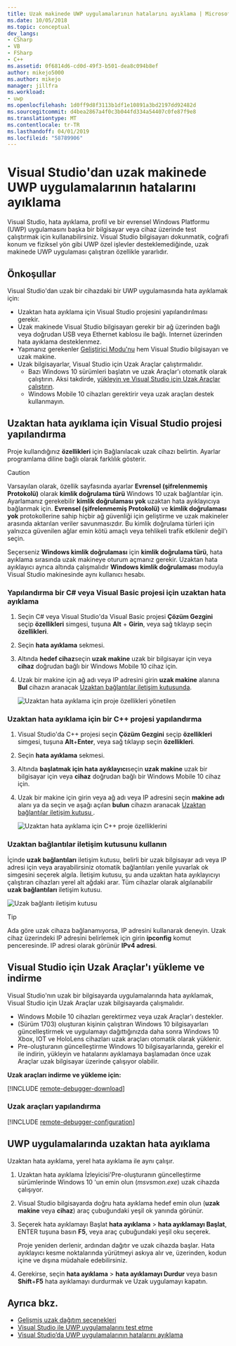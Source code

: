 ```yaml
---
title: Uzak makinede UWP uygulamalarının hatalarını ayıklama | Microsoft Docs
ms.date: 10/05/2018
ms.topic: conceptual
dev_langs:
- CSharp
- VB
- FSharp
- C++
ms.assetid: 0f6814d6-cd0d-49f3-b501-dea8c094b8ef
author: mikejo5000
ms.author: mikejo
manager: jillfra
ms.workload:
- uwp
ms.openlocfilehash: 1d0ff9d8f3113b1df1e10891a3bd2197dd92482d
ms.sourcegitcommit: d4bea2867a4f0c3b044fd334a54407c0fe87f9e8
ms.translationtype: MT
ms.contentlocale: tr-TR
ms.lasthandoff: 04/01/2019
ms.locfileid: "58789906"
---
```

# <a name="debug-uwp-apps-on-remote-machines-from-visual-studio"></a>Visual Studio'dan uzak makinede UWP uygulamalarının hatalarını ayıklama

Visual Studio, hata ayıklama, profil ve bir evrensel Windows Platformu (UWP) uygulamasını başka bir bilgisayar veya cihaz üzerinde test çalıştırmak için kullanabilirsiniz. Visual Studio bilgisayarı dokunmatik, coğrafi konum ve fiziksel yön gibi UWP özel işlevler desteklemediğinde, uzak makinede UWP uygulaması çalıştıran özellikle yararlıdır.

##  <a name="BKMK_Prerequisites"></a> Önkoşullar

Visual Studio'dan uzak bir cihazdaki bir UWP uygulamasında hata ayıklamak için:

- Uzaktan hata ayıklama için Visual Studio projesini yapılandırılması gerekir.
- Uzak makinede Visual Studio bilgisayarı gerekir bir ağ üzerinden bağlı veya doğrudan USB veya Ethernet kablosu ile bağlı. Internet üzerinden hata ayıklama desteklenmez.
- Yapmanız gerekenler [Geliştirici Modu'nu](/windows/uwp/get-started/enable-your-device-for-development) hem Visual Studio bilgisayarı ve uzak makine.
- Uzak bilgisayarlar, Visual Studio için Uzak Araçlar çalıştırmalıdır.
  - Bazı Windows 10 sürümleri başlatın ve uzak Araçlar'ı otomatik olarak çalıştırın. Aksi takdirde, [yükleyin ve Visual Studio için Uzak Araçlar çalıştırın](#BKMK_download).
  - Windows Mobile 10 cihazları gerektirir veya uzak araçları destek kullanmayın.

##  <a name="BKMK_ConnectVS"></a> Uzaktan hata ayıklama için Visual Studio projesi yapılandırma
<a name="BKMK_DirectConnect"></a> Proje kullandığınız **özellikleri** için Bağlanılacak uzak cihazı belirtin. Ayarlar programlama diline bağlı olarak farklılık gösterir.

> [!CAUTION]
> Varsayılan olarak, özellik sayfasında ayarlar **Evrensel (şifrelenmemiş Protokolü)** olarak **kimlik doğrulama türü** Windows 10 uzak bağlantılar için. Ayarlamanız gerekebilir **kimlik doğrulaması yok** uzaktan hata ayıklayıcıya bağlanmak için. **Evrensel (şifrelenmemiş Protokolü)** ve **kimlik doğrulaması yok** protokollerine sahip hiçbir ağ güvenliği için geliştirme ve uzak makineler arasında aktarılan veriler savunmasızdır. Bu kimlik doğrulama türleri için yalnızca güvenilen ağlar emin kötü amaçlı veya tehlikeli trafik etkilenir değil'ı seçin.
>
>Seçerseniz **Windows kimlik doğrulaması** için **kimlik doğrulama türü**, hata ayıklama sırasında uzak makineye oturum açmanız gerekir. Uzaktan hata ayıklayıcı ayrıca altında çalışmalıdır **Windows kimlik doğrulaması** moduyla Visual Studio makinesinde aynı kullanıcı hesabı.

###  <a name="BKMK_Choosing_the_remote_device_for_C__and_Visual_Basic_projects"></a> Yapılandırma bir C# veya Visual Basic projesi için uzaktan hata ayıklama

1. Seçin C# veya Visual Studio'da Visual Basic projesi **Çözüm Gezgini** seçip **özellikleri** simgesi, tuşuna **Alt** +  **Girin**, veya sağ tıklayıp seçin **özellikleri**.

1.  Seçin **hata ayıklama** sekmesi.

1.  Altında **hedef cihaz**seçin **uzak makine** uzak bir bilgisayar için veya **cihaz** doğrudan bağlı bir Windows Mobile 10 cihaz için.

1.  Uzak bir makine için ağ adı veya IP adresini girin **uzak makine** alanına **Bul** cihazın aranacak [Uzaktan bağlantılar iletişim kutusunda](#remote-connections).

    ![Uzaktan hata ayıklama için proje özellikleri yönetilen](../debugger/media/vsrun_managed_projprop_remote.png "yönetilen hata ayıklama, proje özellikleri")

###  <a name="BKMK_Choosing_the_remote_device_for_JavaScript_and_C___projects"></a> Uzaktan hata ayıklama için bir C++ projesi yapılandırma

1.  Visual Studio'da C++ projesi seçin **Çözüm Gezgini** seçip **özellikleri** simgesi, tuşuna **Alt**+**Enter**, veya sağ tıklayıp seçin **özellikleri**.

1.  Seçin **hata ayıklama** sekmesi.

3.  Altında **başlatmak için hata ayıklayıcı**seçin **uzak makine** uzak bir bilgisayar için veya **cihaz** doğrudan bağlı bir Windows Mobile 10 cihaz için.

1.  Uzak bir makine için girin veya ağ adı veya IP adresini seçin **makine adı** alanı ya da seçin ve aşağı açılan **bulun** cihazın aranacak [Uzaktan bağlantılar iletişim kutusu ](#remote-connections).

    ![Uzaktan hata ayıklama için C++ proje özelliklerini](../debugger/media/vsrun_cpp_projprop_remote.png "C++ hata ayıklama, proje özellikleri")

### <a name="remote-connections"></a> Uzaktan bağlantılar iletişim kutusunu kullanın

İçinde **uzak bağlantıları** iletişim kutusu, belirli bir uzak bilgisayar adı veya IP adresi için veya arayabilirsiniz otomatik bağlantıları yenile yuvarlak ok simgesini seçerek algıla. İletişim kutusu, şu anda uzaktan hata ayıklayıcıyı çalıştıran cihazları yerel alt ağdaki arar. Tüm cihazlar olarak algılanabilir **uzak bağlantıları** iletişim kutusu.

 ![Uzak bağlantı iletişim kutusu](../debugger/media/vsrun_selectremotedebuggerdlg.png "Uzaktan bağlantılar iletişim")

>[!TIP]
>Ada göre uzak cihaza bağlanamıyorsa, IP adresini kullanarak deneyin. Uzak cihaz üzerindeki IP adresini belirlemek için girin **ipconfig** komut penceresinde. IP adresi olarak görünür **IPv4 adresi**.

## <a name="BKMK_download"></a> Visual Studio için Uzak Araçlar'ı yükleme ve indirme

Visual Studio'nın uzak bir bilgisayarda uygulamalarında hata ayıklamak, Visual Studio için Uzak Araçlar uzak bilgisayarda çalışmalıdır.

- Windows Mobile 10 cihazları gerektirmez veya uzak Araçlar'ı destekler.
- (Sürüm 1703) oluşturan kişinin çalıştıran Windows 10 bilgisayarları güncelleştirmek ve uygulamayı dağıttığınızda daha sonra Windows 10 Xbox, IOT ve HoloLens cihazları uzak araçları otomatik olarak yüklenir.
- Pre-oluşturanın güncelleştirme Windows 10 bilgisayarlarında, gerekir el ile indirin, yükleyin ve hatalarını ayıklamaya başlamadan önce uzak Araçlar uzak bilgisayar üzerinde çalışıyor olabilir.

**Uzak araçları indirme ve yükleme için:**

[!INCLUDE [remote-debugger-download](../debugger/includes/remote-debugger-download.md)]

### <a name="BKMK_setup"></a> Uzak araçları yapılandırma

[!INCLUDE [remote-debugger-configuration](../debugger/includes/remote-debugger-configuration.md)]

##  <a name="BKMK_RunRemoteDebug"></a> UWP uygulamalarında uzaktan hata ayıklama

Uzaktan hata ayıklama, yerel hata ayıklama ile aynı çalışır.

1. Uzaktan hata ayıklama İzleyicisi'Pre-oluşturanın güncelleştirme sürümlerinde Windows 10 'un emin olun (*msvsmon.exe*) uzak cihazda çalışıyor.

1. Visual Studio bilgisayarda doğru hata ayıklama hedef emin olun (**uzak makine** veya **cihaz**) araç çubuğundaki yeşil ok yanında görünür.

1. Seçerek hata ayıklamayı Başlat **hata ayıklama** > **hata ayıklamayı Başlat**, ENTER tuşuna basın **F5**, veya araç çubuğundaki yeşil oku seçerek.

   Proje yeniden derlenir, ardından dağıtır ve uzak cihazda başlar. Hata ayıklayıcı kesme noktalarında yürütmeyi askıya alır ve, üzerinden, kodun içine ve dışına müdahale edebilirsiniz.

1. Gerekirse, seçin **hata ayıklama** > **hata ayıklamayı Durdur** veya basın **Shift**+**F5** hata ayıklamayı durdurmak ve Uzak uygulamayı kapatın.

## <a name="see-also"></a>Ayrıca bkz.
- [Gelişmiş uzak dağıtım seçenekleri](/windows/uwp/debug-test-perf/deploying-and-debugging-uwp-apps#advanced-remote-deployment-options)
- [Visual Studio ile UWP uygulamalarını test etme](/visualstudio/test/create-and-run-unit-tests-for-a-store-app-in-visual-studio/)
- [Visual Studio’da UWP uygulamalarının hatalarını ayıklama](debugging-windows-store-and-windows-universal-apps.md)
